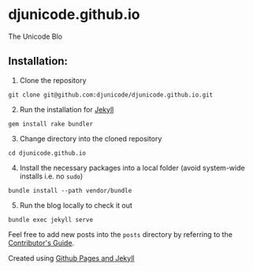 # djunicode.github.io
The Unicode Blo

## Installation:

1. Clone the repository

``git clone git@github.com:djunicode/djunicode.github.io.git``

2. Run the installation for [Jekyll](https://jekyllrb.com/docs/quickstart)

``gem install rake bundler``

3. Change directory into the cloned repository

``cd djunicode.github.io``

4. Install the necessary packages into a local folder (avoid system-wide installs i.e. no `sudo`)

``bundle install --path vendor/bundle``

5. Run the blog locally to check it out

``bundle exec jekyll serve``

Feel free to add new posts into the `posts` directory by referring to the [Contributor's Guide](https://djunicode.github.io/2018-06-07-contributors-guide.markdown).

Created using [Github Pages and Jekyll](https://help.github.com/articles/using-jekyll-as-a-static-site-generator-with-github-pages/)
